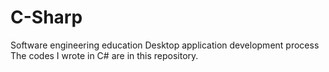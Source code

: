 # C-Sharp
Software engineering education Desktop application development process The codes I wrote in C# are in this repository.
